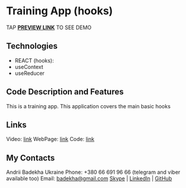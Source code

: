 # Training App (hooks)
TAP **[PREVIEW LINK](https://andriifront.github.io/reect-hooks-extended/)** TO SEE DEMO


## Technologies
 - REACT (hooks):
  - useContext
  - useReducer

 
## Code Description and Features
This is a training app. 
This application covers the main basic hooks


## Links
Video: [link](https://www.youtube.com/watch?v=9KJxaFHotqI)
WebPage: [link](https://andriifront.github.io/reect-hooks-extended/)
Code: [link](https://github.com/andriiFront/reect-hooks-extended)


## My Contacts
Andrii Badekha
Ukraine
Phone: +380 66 691 96 66 (telegram and viber available too)
Email: [badekha@gmail.com](mailto:badekha@gmail.com)
[Skype](https://join.skype.com/invite/h29gcO1kzY99) | [LinkedIn](https://www.linkedin.com/in/andrii-badekha-3a026b79/) | [GitHub](https://github.com/andriiFront)
